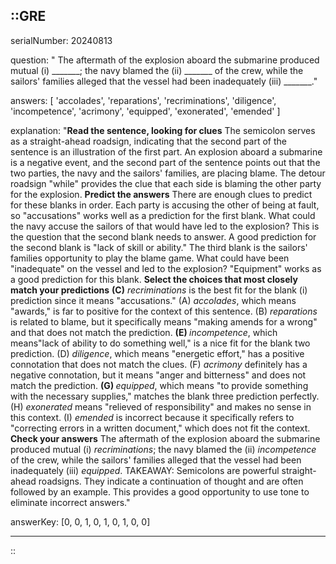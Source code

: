 ::GRE
---

serialNumber: 20240813

question: " The aftermath of the explosion aboard the submarine produced mutual (i) _______; the navy blamed the (ii) _______ of the crew, while the sailors' families alleged that the vessel had been inadequately (iii) _______."

answers: [
  'accolades',
  'reparations',
  'recriminations',
  'diligence',
  'incompetence',
  'acrimony',
  'equipped',
  'exonerated',
  'emended'
]

explanation: "<strong>Read the sentence, looking for clues</strong> The semicolon serves as a straight-ahead roadsign, indicating that the second part of the sentence is an illustration of the first part. An explosion aboard a submarine is a negative event, and the second part of the sentence points out that the two parties, the navy and the sailors' families, are placing blame. The detour roadsign \"while\" provides the clue that each side is blaming the other party for the explosion. <strong>Predict the answers</strong> There are enough clues to predict for these blanks in order. Each party is accusing the other of being at fault, so \"accusations\" works well as a prediction for the first blank. What could the navy accuse the sailors of that would have led to the explosion? This is the question that the second blank needs to answer. A good prediction for the second blank is \"lack of skill or ability.\" The third blank is the sailors' families opportunity to play the blame game. What could have been \"inadequate\" on the vessel and led to the explosion? \"Equipment\" works as a good prediction for this blank. <strong>Select the choices that most closely match your predictions</strong> <strong>(C)</strong><i> recriminations</i> is the best fit for the blank (i) prediction since it means \"accusations.\" (A) <i>accolades</i>, which means \"awards,\" is far to positive for the context of this sentence. (B) <i>reparations</i> is related to blame, but it specifically means \"making amends for a wrong\" and that does not match the prediction. <strong>(E) </strong><i>incompetence</i>, which means<i></i>\"lack of ability to do something well,\" is a nice fit for the blank two prediction. (D) <i>diligence</i>, which means \"energetic effort,\" has a positive connotation that does not match the clues. (F) <i>acrimony</i> definitely has a negative connotation, but it means \"anger and bitterness\" and does not match the prediction. <strong>(G) </strong><i>equipped</i>, which means \"to provide something with the necessary supplies,\" matches the blank three prediction perfectly. (H) <i>exonerated</i> means \"relieved of responsibility\" and makes no sense in this context. (I) <i>emended</i> is incorrect because it specifically refers to \"correcting errors in a written document,\" which does not fit the context. <strong>Check your answers</strong> The aftermath of the explosion aboard the submarine produced mutual (i) <i>recriminations</i>; the navy blamed the (ii) <i>incompetence </i>of the crew, while the sailors' families alleged that the vessel had been inadequately (iii) <i>equipped</i>. TAKEAWAY: Semicolons are powerful straight-ahead roadsigns. They indicate a continuation of thought and are often followed by an example. This provides a good opportunity to use tone to eliminate incorrect answers."

answerKey: [0, 0, 1, 0, 1, 0, 1, 0, 0]

---
::